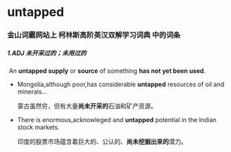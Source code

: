 # untapped

### 金山词霸网站上 柯林斯高阶英汉双解学习词典 中的词条

##### 1.ADJ 未开采过的；未用过的

​	An **untapped supply** or **source** of something **has not yet been used**.

- Mongolia,although poor,has considerable **untapped** resources of oil and minerals...

  蒙古虽然穷，但有大量**尚未开采的**石油和矿产资源。

- There is enormous,acknowleged and **untapped** potential in the Indian stock markets.

  印度的股票市场蕴含着巨大的、公认的、**尚未挖掘出来的**潜力。